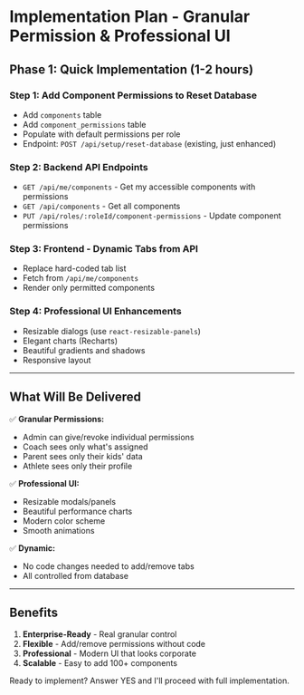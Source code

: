 # Implementation Plan - Granular Permission & Professional UI

## Phase 1: Quick Implementation (1-2 hours)

### Step 1: Add Component Permissions to Reset Database
- Add `components` table
- Add `component_permissions` table  
- Populate with default permissions per role
- Endpoint: `POST /api/setup/reset-database` (existing, just enhanced)

### Step 2: Backend API Endpoints
- `GET /api/me/components` - Get my accessible components with permissions
- `GET /api/components` - Get all components
- `PUT /api/roles/:roleId/component-permissions` - Update component permissions

### Step 3: Frontend - Dynamic Tabs from API
- Replace hard-coded tab list
- Fetch from `/api/me/components`
- Render only permitted components

### Step 4: Professional UI Enhancements
- Resizable dialogs (use `react-resizable-panels`)
- Elegant charts (Recharts)
- Beautiful gradients and shadows
- Responsive layout

---

## What Will Be Delivered

✅ **Granular Permissions:**
- Admin can give/revoke individual permissions
- Coach sees only what's assigned
- Parent sees only their kids' data
- Athlete sees only their profile

✅ **Professional UI:**
- Resizable modals/panels
- Beautiful performance charts
- Modern color scheme
- Smooth animations

✅ **Dynamic:**
- No code changes needed to add/remove tabs
- All controlled from database

---

## Benefits

1. **Enterprise-Ready** - Real granular control
2. **Flexible** - Add/remove permissions without code
3. **Professional** - Modern UI that looks corporate
4. **Scalable** - Easy to add 100+ components

Ready to implement? Answer YES and I'll proceed with full implementation.
